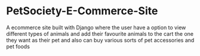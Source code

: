 # PetSociety-E-Commerce-Site
A ecommerce site built with Django where the user have a option to view different types of animals and add their favourite animals to the cart the one they want as their pet and also can buy various sorts of pet accessories and pet foods 
